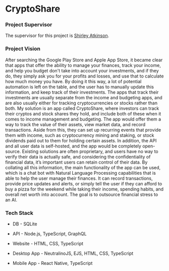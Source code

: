 # CryptoShare

### Project Supervisor

The supervisor for this project is [Shirley Atkinson](https://www.github.com/shirleyatkinson).

### Project Vision

After searching the Google Play Store and Apple App Store, it became clear that apps that offer the ability to manage your finances, track your income, and help you budget don't take into account your investments, and if they do, they simply ask you for your profits and losses, and use that to calculate how much money you have. By doing it this way, a lot of potential automation is left on the table, and the user has to manually update this information, and keep track of their investments. The apps that track their investments are usually separate from the income and budgeting apps, and are also usually either for tracking cryptocurrencies or stocks rather than both. My solution is an app called CryptoShare, where investors can track their cryptos and stock shares they hold, and include both of these when it comes to income management and budgeting. The app would offer them a way to track the value of their assets, view market data, and record transactions. Aside from this, they can set up recurring events that provide them with income, such as cryptocurrency mining and staking, or stock dividends paid out to them for holding certain assets. In addition, the API and all user data is self-hosted, and the app would be completely open-source. Existing solutions are often proprietary, and users have no way to verify their data is actually safe, and considering the confidentiality of financial data, it’s important users can retain control of their data. By collating all this information, the main functionality of the app can be used, which is a chat bot with Natural Language Processing capabilities that is able to help the user manage their finances. It can record transactions, provide price updates and alerts, or simply tell the user if they can afford to buy a pizza for the weekend while taking their income, spending habits, and overall net worth into account. The goal is to outsource financial stress to an AI. 

### Tech Stack

- DB - SQLite

- API - Node.js, TypeScript, GraphQL

- Website - HTML, CSS, TypeScript

- Desktop App - NeutralinoJS, EJS, HTML, CSS, TypeScript

- Mobile App - React Native, TypeScript
